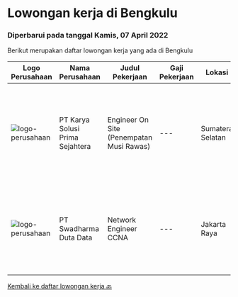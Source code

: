 
  # Lowongan kerja di Bengkulu

  ### Diperbarui pada tanggal Kamis, 07 April 2022

  Berikut merupakan daftar lowongan kerja yang ada di Bengkulu

  |Logo Perusahaan | Nama Perusahaan | Judul Pekerjaan | Gaji Pekerjaan | Lokasi | Deskripsi | Tanggal diunggah | Pranala |
  | -------------- | --------------- | --------------- | --------- | --------- | -------------- | ------- | ----------- |
  |![logo-perusahaan](https://image-service-cdn.seek.com.au/bb0f2c313297f2db3d497466b95d7da85644edc0/ee4dce1061f3f616224767ad58cb2fc751b8d2dc)|PT Karya Solusi Prima Sejahtera|Engineer On Site (Penempatan Musi Rawas)|---|Sumatera Selatan|Kualifikasi : Pendidikan minimal D3/S1 Teknik Informatika/Teknik Telekomunikasi Memiliki pengalaman pekerjaan di bidang yang sama minimal 1 tahun...|Selasa, 05 April 2022|https://www.jobstreet.co.id/id/job/engineer-on-site-penempatan-musi-rawas-3844505?token=0~9002dc9f-b6a0-401f-b161-aabc166de1b8&sectionRank=1&jobId=jobstreet-id-job-3844505|
|![logo-perusahaan](https://image-service-cdn.seek.com.au/e55e3708620a7ff5e7da329d1725ee01ed113417/ee4dce1061f3f616224767ad58cb2fc751b8d2dc)|PT Swadharma Duta Data|Network Engineer CCNA|---|Jakarta Raya|Kualifikasi : D3- S1 bidang Teknik Informatika, Ilmu Komputer Usia 20 - 30 tahun Pengalaman di bidang IT Network 1 - 2 Tahun Menguasai bidang IT...|Kamis, 24 Maret 2022|https://www.jobstreet.co.id/id/job/network-engineer-ccna-3831920?token=0~9002dc9f-b6a0-401f-b161-aabc166de1b8&sectionRank=2&jobId=jobstreet-id-job-3831920|


  [Kembali ke daftar lowongan kerja 🔙](../README.md#daftar-lowongan-kerja)
  